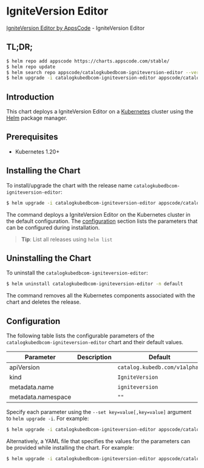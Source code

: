 # IgniteVersion Editor

[IgniteVersion Editor by AppsCode](https://appscode.com) - IgniteVersion Editor

## TL;DR;

```bash
$ helm repo add appscode https://charts.appscode.com/stable/
$ helm repo update
$ helm search repo appscode/catalogkubedbcom-igniteversion-editor --version=v0.26.0
$ helm upgrade -i catalogkubedbcom-igniteversion-editor appscode/catalogkubedbcom-igniteversion-editor -n default --create-namespace --version=v0.26.0
```

## Introduction

This chart deploys a IgniteVersion Editor on a [Kubernetes](http://kubernetes.io) cluster using the [Helm](https://helm.sh) package manager.

## Prerequisites

- Kubernetes 1.20+

## Installing the Chart

To install/upgrade the chart with the release name `catalogkubedbcom-igniteversion-editor`:

```bash
$ helm upgrade -i catalogkubedbcom-igniteversion-editor appscode/catalogkubedbcom-igniteversion-editor -n default --create-namespace --version=v0.26.0
```

The command deploys a IgniteVersion Editor on the Kubernetes cluster in the default configuration. The [configuration](#configuration) section lists the parameters that can be configured during installation.

> **Tip**: List all releases using `helm list`

## Uninstalling the Chart

To uninstall the `catalogkubedbcom-igniteversion-editor`:

```bash
$ helm uninstall catalogkubedbcom-igniteversion-editor -n default
```

The command removes all the Kubernetes components associated with the chart and deletes the release.

## Configuration

The following table lists the configurable parameters of the `catalogkubedbcom-igniteversion-editor` chart and their default values.

|     Parameter      | Description |                 Default                  |
|--------------------|-------------|------------------------------------------|
| apiVersion         |             | <code>catalog.kubedb.com/v1alpha1</code> |
| kind               |             | <code>IgniteVersion</code>               |
| metadata.name      |             | <code>igniteversion</code>               |
| metadata.namespace |             | <code>""</code>                          |


Specify each parameter using the `--set key=value[,key=value]` argument to `helm upgrade -i`. For example:

```bash
$ helm upgrade -i catalogkubedbcom-igniteversion-editor appscode/catalogkubedbcom-igniteversion-editor -n default --create-namespace --version=v0.26.0 --set apiVersion=catalog.kubedb.com/v1alpha1
```

Alternatively, a YAML file that specifies the values for the parameters can be provided while
installing the chart. For example:

```bash
$ helm upgrade -i catalogkubedbcom-igniteversion-editor appscode/catalogkubedbcom-igniteversion-editor -n default --create-namespace --version=v0.26.0 --values values.yaml
```
